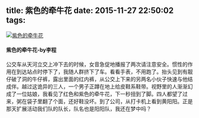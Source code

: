 title: 紫色的牵牛花
date: 2015-11-27 22:50:02
tags:
---
[![紫色的牵牛花](http://7xkghz.com1.z0.glb.clouddn.com/20151127_ZiSeDeQianNiuHua.jpg "紫色的牵牛花")](http://7xkghz.com1.z0.glb.clouddn.com/20151127_ZiSeDeQianNiuHua.jpg "紫色的牵牛花")
#### 紫色的牵牛花-by李程
公交车从天河立交上冲下去的时候，女音急促地播报了两次请注意安全。惯性的作用在到达站点时停下了，我随人群挤下了车。看看手表，不用跑了。抬头见到有靓仔破了洞的牛仔裤，露出里面的红内裤，从公交上下来的另两名小伙子快速与他结成伴。越过这诡异的三人，一个男子正蹲在地上给皮鞋系鞋带。视野里的人渐渐幻成了一位姑娘，我看见了红色和紫色的牵牛花，下一秒扭到了脚。四人都望了过来，粥在袋子里翻了个面，还好鞋没坏。到了公司，从打卡机上看到黄阳阳。正是那天扩展活动我们队的队长，队名也是阳阳队，我还在梦中吗？